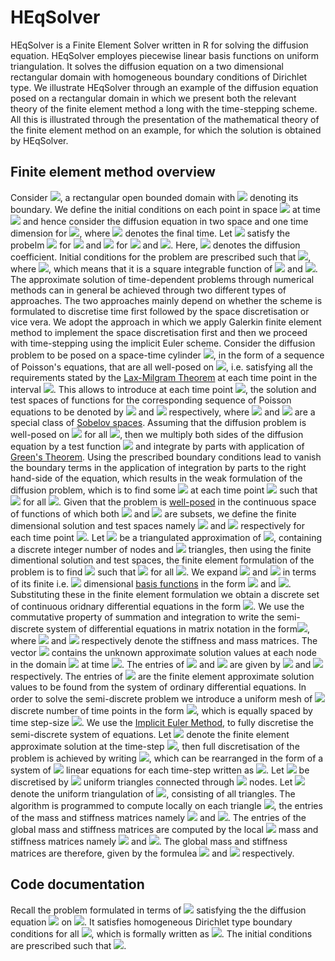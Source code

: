 # HEqSolver
HEqSolver is a Finite Element Solver written in R for solving the diffusion equation. HEqSolver employes piecewise linear basis functions on uniform triangulation. It solves the diffusion equation on a two dimensional rectangular domain with homogeneous boundary conditions of Dirichlet type. We illustrate HEqSolver through an example of the diffusion equation posed on a rectangular domain in which we present both the relevant theory of the finite element method a long with the time-stepping scheme. All this is illustrated through the presentation of the mathematical theory of the finite element method on an example, for which the solution is obtained by HEqSolver. 
## Finite element method overview
Consider <img src="https://latex.codecogs.com/svg.latex?\Large&space;\Omega=(0\,\,\,1)\times(0\,\,\,1)\subset\mathbb{R}^2"/>, a rectangular open bounded domain with <img src="https://latex.codecogs.com/svg.latex?\Large&space;\partial\Omega\subset\mathbb{R}^2"/> denoting its boundary. We define the initial conditions on each point in space <img src="https://latex.codecogs.com/svg.latex?\Large&space;(x,y)\in\Omega"/> at time <img src="https://latex.codecogs.com/svg.latex?\Large&space;t=0"/> and hence consider the diffusion equation in two space and one time dimension for <img src="https://latex.codecogs.com/svg.latex?\Large&space;0<t\leq\,T_{max}"/>, where <img src="https://latex.codecogs.com/svg.latex?\Large&space;T_{max}"/> denotes the final time.  Let <img src="https://latex.codecogs.com/svg.latex?\Large&space;u(x,y,t)"/> satisfy the probelm <img src="https://latex.codecogs.com/svg.latex?\Large&space;\frac{\partial\,u}{\partial\,t}=D\Delta\,u(x,y)"/> for <img src="https://latex.codecogs.com/svg.latex?\Large&space;\!(x,y)\in\Omega,\,\,\,t\in(0\,\,\,T_{max}\]"/> and <img src="https://latex.codecogs.com/svg.latex?\Large&space;u(x,y,t)=0"/> for <img src="https://latex.codecogs.com/svg.latex?\Large&space;\quad(x,y)\in\partial\Omega"/> and <img src="https://latex.codecogs.com/svg.latex?\Large&space;t>0"/>. Here, <img src="https://latex.codecogs.com/svg.latex?\Large&space;D>0"/> denotes the diffusion coefficient. Initial conditions for the problem are prescribed such that <img src="https://latex.codecogs.com/svg.latex?\Large&space;u(x,y,0)=u_0(x,y)"/>, where <img src="https://latex.codecogs.com/svg.latex?\Large&space;u_0(x,y)\in\mathbb{L}_2(\Omega)"/>, which means that it is a square integrable function of <img src="https://latex.codecogs.com/svg.latex?\Large&space;x"/> and <img src="https://latex.codecogs.com/svg.latex?\Large&space;y"/>. The approximate solution of time-dependent problems through numerical methods can in general be achieved through two different types of approaches. The two approaches mainly depend on whether the scheme is formulated to discretise time first followed by the space discretisation or vice vera. We adopt the approach in which we apply Galerkin finite element method to implement the space discretisation first and then we proceed with time-stepping using the implicit Euler scheme. Consider the diffusion problem to be posed on a space-time cylinder <img src="https://latex.codecogs.com/svg.latex?\Large&space;\Omega\times(0\,\,\,T_{max}\]"/>, in the form of a sequence of Poisson's equations, that are all well-posed on <img src="https://latex.codecogs.com/svg.latex?\Large&space;\Omega"/>, i.e. satisfying all the requirements stated by the [Lax-Milgram Theorem](http://mathworld.wolfram.com/Lax-MilgramTheorem.html) at each time point in the interval <img src="https://latex.codecogs.com/svg.latex?\Large&space;(0\,\,\,T_{max}\]"/>. 
This allows to introduce at each time point <img src="https://latex.codecogs.com/svg.latex?\Large&space;t"/>, the solution and test spaces of functions for the corresponding sequence of Poisson equations to be denoted by <img src="https://latex.codecogs.com/svg.latex?\Large&space;H^1_{\Omega}=\{w\in\,H^1:\|w(x,y)\|^2<\infty,\,\|\nabla\,w(x,y)\|^2<\infty\}"/> and <img src="https://latex.codecogs.com/svg.latex?\Large&space;H^1_{\Omega_0}=\{w\in\,H^1:\,w(x,y)=0,\;\,x,y\in\partial\Omega\}"/> respectively, where <img src="https://latex.codecogs.com/svg.latex?\Large&space;H^1_{\Omega}"/> and <img src="https://latex.codecogs.com/svg.latex?\Large&space;H^1_{\Omega_0}"/> are a special class of [Sobelov spaces](https://en.wikipedia.org/wiki/Hilbert_space). Assuming that the diffusion problem is well-posed on <img src="https://latex.codecogs.com/svg.latex?\Large&space;\Omega"/> for all <img src="https://latex.codecogs.com/svg.latex?\Large&space;0<t\leq\,T"/>, then we multiply both sides of the diffusion equation by a test function <img src="https://latex.codecogs.com/svg.latex?\Large&space;w(x,y)\in\,H^1_{\Omega_0}"/> and integrate by parts with application of [Green's Theorem](https://en.wikipedia.org/wiki/Green%27s_theorem). Using the prescribed boundary conditions lead to vanish the boundary terms in the application of integration by parts to the right hand-side of the equation, which results in the weak formulation of the diffusion problem, which is to find some <img src="https://latex.codecogs.com/svg.latex?\Large&space;u\in\,H^1_{\Omega}"/> at each time point <img src="https://latex.codecogs.com/svg.latex?\Large&space;t"/>  such that <img src="https://latex.codecogs.com/svg.latex?\Large&space;\int_{\Omega}\frac{\partial\,u}{\partial\,t}w\,dxdy=-D\int_{\Omega}\nabla\,u\,\cdot\nabla\,w\,dxdy"/> for all <img src="https://latex.codecogs.com/svg.latex?\Large&space;w\in\,H^1_{\Omega_0}"/>. Given that the problem is [well-posed](https://en.wikipedia.org/wiki/Well-posed_problem) in the continuous space of functions of which both <img src="https://latex.codecogs.com/svg.latex?\Large&space;H^1_{\Omega}"/> and <img src="https://latex.codecogs.com/svg.latex?\Large&space;H^1_{\Omega_0}"/> are subsets, we define the finite dimensional solution and test spaces namely <img src="https://latex.codecogs.com/svg.latex?\Large&space;V^h\subset\,H^1_{\Omega}"/> and <img src="https://latex.codecogs.com/svg.latex?\Large&space;V_0^h\subset\,H^1_{\Omega_0}"/> respectively for each time point <img src="https://latex.codecogs.com/svg.latex?\Large&space;t"/>. Let <img src="https://latex.codecogs.com/svg.latex?\Large&space;\Omega^h"/> be a triangulated approximation of <img src="https://latex.codecogs.com/svg.latex?\Large&space;\Omega"/>, containing a discrete integer number of nodes and <img src="https://latex.codecogs.com/svg.latex?\Large&space;K"/> triangles, then using the finite dimentional solution and test spaces, the finite element formulation of the problem is to find <img src="https://latex.codecogs.com/svg.latex?\Large&space;u^h\in\,V^h"/> such that <img src="https://latex.codecogs.com/svg.latex?\Large&space;\int_{\Omega^h}\frac{\partial\,u}{\partial\,t}w^h\,dxdy=-D\int_{\Omega^h}\nabla\,u\cdot\nabla\,w\,dxdy"/> for all <img src="https://latex.codecogs.com/svg.latex?\Large&space;\,w^h\in\,V_0^h"/>.  We expand <img src="https://latex.codecogs.com/svg.latex?\Large&space;u^h"/> and <img src="https://latex.codecogs.com/svg.latex?\Large&space;w^h"/> in terms of its finite i.e. <img src="https://latex.codecogs.com/svg.latex?\Large&space;N"/> dimensional [basis functions](https://en.wikipedia.org/wiki/Basis_function) in the form <img src="https://latex.codecogs.com/svg.latex?\Large&space;u^h=\sum_{i=1}^N\,U_i\phi_i"/> and <img src="https://latex.codecogs.com/svg.latex?\Large&space;w^h=\sum_{j=1}^N\,\phi_j"/>. Substituting these in the finite element formulation we obtain a discrete set of continuous oridnary differential equations in the form <img src="https://latex.codecogs.com/svg.latex?\Large&space;\frac{d}{dt}\Big(\int_{\Omega}\sum_{i=1}^NU_i(t)\phi_i\sum_{j=1}^N\phi_j\,dxdy\Big)=-D\int_{\Omega}\sum_{i=1}^NU_i(t)\nabla\,u\cdot\sum_{j=1}^N\nabla\,\phi_j\,dxdy"/>. We use the commutative property of summation and integration to write the semi-discrete system of differential equations in matrix notation in the form<img src="https://latex.codecogs.com/svg.latex?\Large&space;M\frac{dU}{dt}=-DSU(t)"/>, where <img src="https://latex.codecogs.com/svg.latex?\Large&space;S"/> and <img src="https://latex.codecogs.com/svg.latex?\Large&space;M"/> respectively denote the stiffness and mass matrices. The vector <img src="https://latex.codecogs.com/svg.latex?\Large&space;U"/> contains the unknown approximate solution values at each node in the domain <img src="https://latex.codecogs.com/svg.latex?\Large&space;\Omega^h"/> at time <img src="https://latex.codecogs.com/svg.latex?\Large&space;t"/>. The entries of <img src="https://latex.codecogs.com/svg.latex?\Large&space;S"/> and <img src="https://latex.codecogs.com/svg.latex?\Large&space;M"/> are given by <img src="https://latex.codecogs.com/svg.latex?\Large&space;\[S\]_{i,j}=\int_{\Omega^h}\,\nabla\phi_i\cdot\nabla\phi_j\,dxdy"/> and <img src="https://latex.codecogs.com/svg.latex?\Large&space;\[M\]_{i,j}=\int_{\Omega^h}\phi_i\phi_j\,dxdy"/> respectively. The entries of <img src="https://latex.codecogs.com/svg.latex?\Large&space;U"/> are the finite element approximate solution values to be found from the system of ordinary differential equations. 
In order to solve the semi-discrete problem we introduce a uniform mesh of <img src="https://latex.codecogs.com/svg.latex?\Large&space;T"/> discrete number of time points in the form <img src="https://latex.codecogs.com/svg.latex?\Large&space;(0,\Delta\,t,2\Delta\,t,3\Delta\,t...,T\Delta\,t=T_{max})"/>, which is equally spaced by time step-size <img src="https://latex.codecogs.com/svg.latex?\Large&space;\Delta\,t"/>. We use the [Implicit Euler Method](https://en.wikipedia.org/wiki/Backward_Euler_method), to fully discretise the semi-discrete system of equations. Let <img src="https://latex.codecogs.com/svg.latex?\Large&space;U^m"/> denote the finite element approximate solution at the time-step <img src="https://latex.codecogs.com/svg.latex?\Large&space;m\Delta\,t"/>, then full discretisation of the problem is achieved by writing <img src="https://latex.codecogs.com/svg.latex?\Large&space;M\frac{U^{m+1}-U^m}{\Delta\,t}=-DSU^{m+1}"/>, which can be rearranged in the form of a system of <img src="https://latex.codecogs.com/svg.latex?\Large&space;T"/> linear equations for each time-step written as <img src="https://latex.codecogs.com/svg.latex?\Large&space;U^{m+1}=\Big(S+D\Delta\,t\,M\Big)^{-1}MU^{m}"/>. 
Let <img src="https://latex.codecogs.com/svg.latex?\Large&space;\Omega"/> be discretised by <img src="https://latex.codecogs.com/svg.latex?\Large&space;2N^2"/> uniform triangles connected through <img src="https://latex.codecogs.com/svg.latex?\Large&space;(N+1)^2"/> nodes.  Let <img src="https://latex.codecogs.com/svg.latex?\Large&space;\mathcal{T}"/> denote the uniform triangulation of <img src="https://latex.codecogs.com/svg.latex?\Large&space;\Omega"/>, consisting of all triangles. The algorithm is programmed to compute locally on each triangle <img src="https://latex.codecogs.com/svg.latex?\Large&space;K\in\mathcal{T}"/>, the entries of the mass and stiffness matrices namely <img src="https://latex.codecogs.com/svg.latex?\Large&space;M"/> and <img src="https://latex.codecogs.com/svg.latex?\Large&space;S"/>. The entries of the global mass and stiffness matrices are computed by the local <img src="https://latex.codecogs.com/svg.latex?\Large&space;3\times3"/> mass and stiffness matrices namely  <img src="https://latex.codecogs.com/svg.latex?\Large&space;M"/> and  <img src="https://latex.codecogs.com/svg.latex?\Large&space;S"/>. The global mass and stiffness matrices are therefore, given by the formulea <img src="https://latex.codecogs.com/svg.latex?\Large&space;M_{i,j}=\sum_{K\in\mathcal{T}}\int_{K}\phi_i\phi_jdxdy"/> and <img src="https://latex.codecogs.com/svg.latex?\Large&space;S_{i,j}=\sum_{K\in\mathcal{T}}\int_{K}\nabla\phi_i\cdot\nabla\phi_jdxdy"/> respectively. 
## Code documentation
Recall the problem formulated in terms of <img src="https://latex.codecogs.com/svg.latex?\Large&space;u(x,y,t)"/> satisfying the the diffusion equation <img src="https://latex.codecogs.com/svg.latex?\Large&space;\frac{\partial\,u}{\partial\,t}=\Delta\,u(x,y)"/> on <img src="https://latex.codecogs.com/svg.latex?\Large&space;\Omega=(0\;1)\times(0\;1)"/>. It satisfies homogeneous Dirichlet type boundary conditions for all <img src="https://latex.codecogs.com/svg.latex?\Large&space;t\in(0\,\,\,1\]"/>, which is formally written as <img src="https://latex.codecogs.com/svg.latex?\Large&space;u(x,y,t)=0,\;\,(x,y)\in\partial\Omega"/>. The initial conditions are prescribed such that <img src="https://latex.codecogs.com/svg.latex?\Large&space;u(x,y,0)=1\quad\,(x,y)\in\Omega,\;\,t=0"/>.
